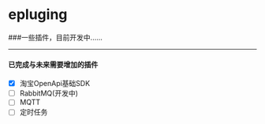 # epluging

###一些插件，目前开发中......

----
#### 已完成与未来需要增加的插件

- [x] 淘宝OpenApi基础SDK
- [ ] RabbitMQ(开发中)
- [ ] MQTT
- [ ] 定时任务
